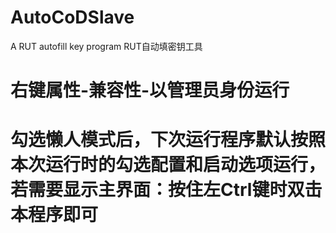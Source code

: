 # AutoCoDSlave
A RUT autofill key program
RUT自动填密钥工具


# 右键属性-兼容性-以管理员身份运行
# 勾选懒人模式后，下次运行程序默认按照本次运行时的勾选配置和启动选项运行，若需要显示主界面：按住左Ctrl键时双击本程序即可
